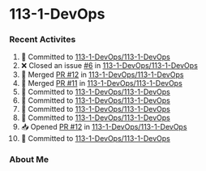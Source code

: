 # 113-1-DevOps

### Recent Activites
<!--START_SECTION:activity-->
1. 📝 Committed to [113-1-DevOps/113-1-DevOps](https://github.com/113-1-DevOps/113-1-DevOps/commit/14532934de5c50558304d7ef884183bd08d02cbf)
2. ❌ Closed an issue [#6](https://github.com/113-1-DevOps/113-1-DevOps/issues/6) in [113-1-DevOps/113-1-DevOps](https://github.com/113-1-DevOps/113-1-DevOps)
3. 🔀 Merged [PR #12](https://github.com/113-1-DevOps/113-1-DevOps/pull/12) in [113-1-DevOps/113-1-DevOps](https://github.com/113-1-DevOps/113-1-DevOps)
4. 🔀 Merged [PR #11](https://github.com/113-1-DevOps/113-1-DevOps/pull/11) in [113-1-DevOps/113-1-DevOps](https://github.com/113-1-DevOps/113-1-DevOps)
5. 📝 Committed to [113-1-DevOps/113-1-DevOps](https://github.com/113-1-DevOps/113-1-DevOps/commit/9ed36f73f55718383747dbb7ae226067da42ea00)
6. 📝 Committed to [113-1-DevOps/113-1-DevOps](https://github.com/113-1-DevOps/113-1-DevOps/commit/7df2adc965dc530139a91d3483c37b932677d3de)
7. 📝 Committed to [113-1-DevOps/113-1-DevOps](https://github.com/113-1-DevOps/113-1-DevOps/commit/61ffa85f9b34065033a0ed021bfc4fa5188b0a36)
8. 📝 Committed to [113-1-DevOps/113-1-DevOps](https://github.com/113-1-DevOps/113-1-DevOps/commit/8372f82d27e15273557f8bc4d53393bd1a37816c)
9. 📥 Opened [PR #12](https://github.com/113-1-DevOps/113-1-DevOps/pull/12) in [113-1-DevOps/113-1-DevOps](https://github.com/113-1-DevOps/113-1-DevOps)
10. 📝 Committed to [113-1-DevOps/113-1-DevOps](https://github.com/113-1-DevOps/113-1-DevOps/commit/14532934de5c50558304d7ef884183bd08d02cbf)
<!--END_SECTION:activity-->

### About Me
<!-- MYLINKS:START -->
<!-- MYLINKS:END -->

